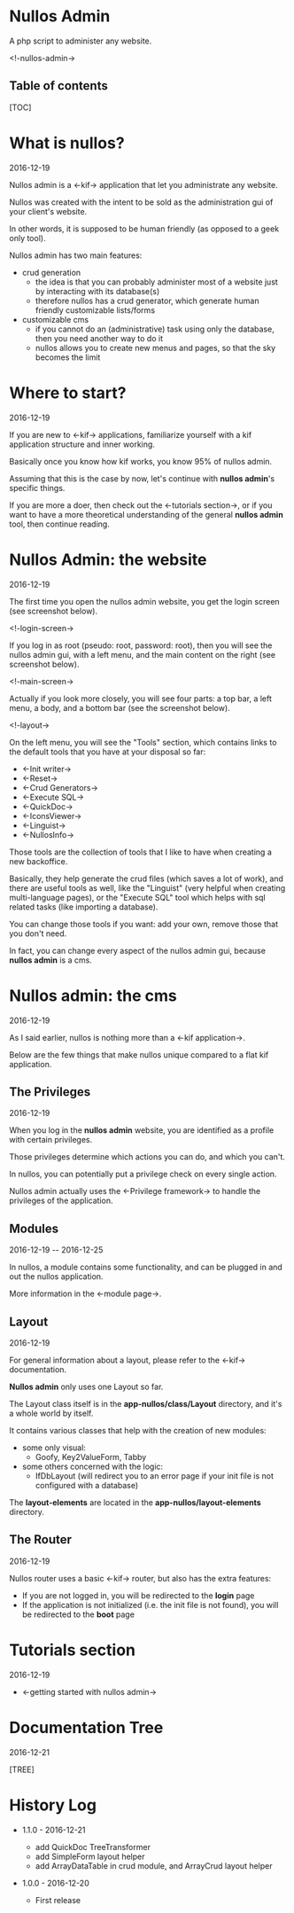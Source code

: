 Nullos Admin
================

A php script to administer any website.



<!-nullos-admin->



Table of contents
---------------------
[TOC]




What is nullos?
==================
2016-12-19

Nullos admin is a <-kif-> application that let you administrate any website.

Nullos was created with the intent to be sold as the administration gui of your client's website.

In other words, it is supposed to be human friendly (as opposed to a geek only tool).


Nullos admin has two main features:


- crud generation 
    - the idea is that you can probably administer most of a website just by interacting with its database(s) 
    - therefore nullos has a crud generator, which generate human friendly customizable lists/forms  
- customizable cms
    - if you cannot do an (administrative) task using only the database, then you need another way to do it 
    - nullos allows you to create new menus and pages, so that the sky becomes the limit






Where to start?
==================
2016-12-19

If you are new to <-kif-> applications, familiarize yourself with a kif application structure and inner working.

Basically once you know how kif works, you know 95% of nullos admin.


Assuming that this is the case by now, let's continue with **nullos admin**'s specific things.

If you are more a doer, then check out the <-tutorials section->,
or if you want to have a more theoretical understanding of the general **nullos admin** tool,
then continue reading.


 
Nullos Admin: the website
==================================
2016-12-19

The first time you open the nullos admin website, you get the login screen (see screenshot below).
 
<!-login-screen->

If you log in as root (pseudo: root, password: root), then you will see the nullos admin gui,
with a left menu, and the main content on the right (see screenshot below).

<!-main-screen->

Actually if you look more closely, you will see four parts: a top bar, a left menu, a body,
and a bottom bar (see the screenshot below).

<!-layout->



On the left menu, you will see the "Tools" section, which contains links to the default tools
that you have at your disposal so far:

- <-Init writer->
- <-Reset->
- <-Crud Generators->
- <-Execute SQL->
- <-QuickDoc->
- <-IconsViewer->
- <-Linguist->
- <-NullosInfo->



Those tools are the collection of tools that I like to have when creating a new backoffice.

Basically, they help generate the crud files (which saves a lot of work), and there are useful tools as well,
like the "Linguist" (very helpful when creating multi-language pages), or the "Execute SQL" tool which
helps with sql related tasks (like importing a database).
  
  
You can change those tools if you want: add your own, remove those that you don't need.

In fact, you can change every aspect of the nullos admin gui, because **nullos admin** is a cms.





Nullos admin: the cms
=========================
2016-12-19


As I said earlier, nullos is nothing more than a <-kif application->.


Below are the few things that make nullos unique compared to a flat kif application.


The Privileges
----------------
2016-12-19

When you log in the **nullos admin** website, you are identified as a profile with 
certain privileges.

Those privileges determine which actions you can do, and which you can't.

In nullos, you can potentially put a privilege check on every single action.

Nullos admin actually uses the <-Privilege framework-> to handle the privileges of the application.


Modules
--------------
2016-12-19 -- 2016-12-25

In nullos, a module contains some functionality, and can be plugged in and out the nullos application.

More information in the <-module page->.



Layout
---------
2016-12-19


For general information about a layout, please refer to the <-kif-> documentation.


**Nullos admin** only uses one Layout so far.

The Layout class itself is in the **app-nullos/class/Layout** directory, and it's a whole world by itself.

It contains various classes that help with the creation of new modules:
 
- some only visual:
    - Goofy, Key2ValueForm, Tabby
- some others concerned with the logic:
    - IfDbLayout (will redirect you to an error page if your init file is not configured with a database)


The **layout-elements** are located in the **app-nullos/layout-elements** directory.

    
    



The Router
------------
2016-12-19

Nullos router uses a basic <-kif-> router, but also has the extra features:
 
- If you are not logged in, you will be redirected to the **login** page 
- If the application is not initialized (i.e. the init file is not found), you will be redirected to the **boot** page 





Tutorials section
=========================
2016-12-19


- <-getting started with nullos admin->


Documentation Tree
======================
2016-12-21


[TREE]




History Log
===============

- 1.1.0 - 2016-12-21

    - add QuickDoc TreeTransformer
    - add SimpleForm layout helper
    - add ArrayDataTable in crud module, and ArrayCrud layout helper 
    
- 1.0.0 - 2016-12-20

    - First release    





